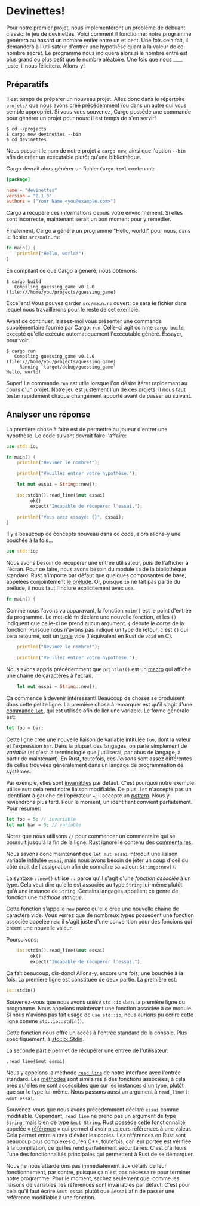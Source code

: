 # Devinettes!

Pour notre premier projet, nous implémenteront un problème de débuant classic:
le jeu de devinettes. Voici comment il fonctionne: notre programme générera au
hasard un nombre entier entre un et cent. Une fois cela fait, il demandera à
l'utilisateur d'entrer une hypothèse quant à la valeur de ce nombre secret.
Le programme nous indiquera alors si le nombre entré est plus grand ou plus
petit que le nombre aléatoire. Une fois que nous ____ juste, il nous félicitera.
Allons-y!


## Préparatifs

Il est temps de préparer un nouveau projet. Allez donc dans le répertoire
`projets/` que nous avons créé précédemment (ou dans un autre qui vous semble
approprié). Si vous vous souvenez, Cargo possède une commande pour générer un
projet pour nous: il est temps de s'en servir!

```
$ cd ~/projects
$ cargo new devinettes --bin
$ cd devinettes
```

Nous passont le nom de notre projet à `cargo new`, ainsi que l'option `--bin`
afin de créer un exécutable plutôt qu'une bibliothèque.

Cargo devrait alors générer un fichier `Cargo.toml` contenant:

```toml
[package]

name = "devinettes"
version = "0.1.0"
authors = ["Your Name <you@example.com>"]
```

Cargo a récupéré ces informations depuis votre environnement. Si elles sont
incorrecte, maintenant serait un bon moment pour y remédier.

Finalement, Cargo a généré un programme "Hello, world!" pour nous, dans le
fichier `src/main.rs`:

```rust
fn main() {
    println!("Hello, world!");
}
```

En compilant ce que Cargo a généré, nous obtenons:

```
$ cargo build
   Compiling guessing_game v0.1.0 (file:///home/you/projects/guessing_game)
```

Excellent! Vous pouvez garder `src/main.rs` ouvert: ce sera le fichier dans
lequel nous travaillerons pour le reste de cet exemple.

Avant de continuer, laissez-moi vous présenter une commande supplémentaire
fournie par Cargo: `run`. Celle-ci agit comme `cargo build`, excepté qu'elle
exécute automatiquement l'exécutable généré. Essayer, pour voir:

```
$ cargo run
   Compiling guessing_game v0.1.0 (file:///home/you/projects/guessing_game)
     Running `target/debug/guessing_game`
Hello, world!
```

Super! La commande `run` est utile lorsque l'on désire itérer rapidement au
cours d'un projet. Notre jeu est justement l'un de ces projets: il nous faut
tester rapidement chaque changement apporté avant de passer au suivant.


## Analyser une réponse

La première chose à faire est de permettre au joueur d'entrer une hypothèse.
Le code suivant devrait faire l'affaire:

```rust
use std::io;

fn main() {
    println!("Devinez le nombre!");

    println!("Veuillez entrer votre hypothèse.");

    let mut essai = String::new();

    io::stdin().read_line(&mut essai)
        .ok()
        .expect("Incapable de récupérer l'essai.");

    println!("Vous avez essayé: {}", essai);
}
```

Il y a beaucoup de concepts nouveau dans ce code, alors allons-y une bouchée à
la fois...

```rust
use std::io;
```

Nous avons besoin de récupérer une entrée utilisateur, puis de l'afficher à
l'écran. Pour ce faire, nous avons besoin du module `io` de la bibliothèque
standard. Rust n'importe par défaut que quelques composantes de base, appelées
conjointement [le prélude](#). Or, puisque `io` ne fait pas partie du
prélude, il nous faut l'inclure explicitement avec `use`.

```rust
fn main() {
```

Comme nous l'avons vu auparavant, la fonction `main()` est le point d'entrée
du programme. Le mot-clé `fn` déclare une nouvelle fonction, et les `()`
indiquent que celle-ci ne prend aucun argument. `{` débute le _corps_ de la
fonction. Puisque nous n'avons pas indiqué un type de retour, c'est `()` qui
sera retourné, soit un [tuple](#) vide (l'équivalent en Rust de `void` en C).

```rust
    println!("Devinez le nombre!");

    println!("Veuillez entrer votre hypothèse.");
```

Nous avons appris précédemment que `println!()` est un [macro](#) qui affiche
une [chaîne de caractères](#) à l'écran.

```rust
    let mut essai = String::new();
```

Ça commence à devenir intéressant! Beaucoup de choses se produisent dans cette
petite ligne. La première chose à remarquer est qu'il s'agit d'une
[commande `let`](#), qui est utilisée afin de lier une variable. Le forme
générale est:

```rust
let foo = bar;
```

Cette ligne crée une nouvelle liaison de variable intitulée `foo`, dont la
valeur et l'expression `bar`. Dans la plupart des langages, on parle simplement
de _variable_ (et c'est la terminologie que j'utiliserai, par abus de langage,
à partir de maintenant). En Rust, toutefois, ces _liaisons_ sont assez
différentes de celles trouvées généralement dans un langage de programmation de
systèmes.

Par exemple, elles sont [invariables](#) par défaut. C'est pourquoi notre
exemple utilise `mut`: cela rend notre liaison modifiable. De plus, `let`
n'accepte pas un identifiant à gauche de l'opérateur `=`; il accepte un
_[pattern](#)_. Nous y reviendrons plus tard. Pour le moment, un identifiant
convient parfaitement. Pour résumer:

```rust
let foo = 5; // invariable
let mut bar = 5; // variable
```

Notez que nous utilisons `//` pour commencer un commentaire qui se poursuit
jusqu'à la fin de la ligne. Rust ignore le contenu des [commentaires](#).

Nous savons donc maintenant que `let mut essai` introduit une liaison variable
intitulée `essai`, mais nous avons besoin de jeter un coup d'oeil du côté droit
de l'assignation afin de connaître sa valeur: `String::new()`.

La syntaxe `::new()` utilise `::` parce qu'il s'agit d'une _fonction associée_
à un type. Cela veut dire qu'elle est associée au type `String` lui-même plutôt
qu'à une instance de `String`. Certains langages appellent ce genre de fonction
une _méthode statique_.

Cette fonction s'appelle `new` parce qu'elle crée une nouvelle chaîne de
caractère vide. Vous verrez que de nombreux types possèdent une fonction
associée appelée `new`: il s'agit juste d'une convention pour des foncions qui
créent une nouvelle valeur.

Poursuivons:

```rust
    io::stdin().read_line(&mut essai)
        .ok()
        .expect("Incapable de récupérer l'essai.");
```

Ça fait beaucoup, dis-donc! Allons-y, encore une fois, une bouchée à la fois.
La première ligne est constituée de deux partie. La première est:

```rust
io::stdin()
```

Souvenez-vous que nous avons _utilisé_ `std::io` dans la première ligne du
programme. Nous appelons maintenant une fonction associée à ce module. Si nous
n'avions pas fait usage de `use std::io`, nous aurions pu écrire cette ligne
comme `std::io::stdin()`.

Cette fonction nous offre un accès à l'entrée standard de la console. Plus
spécifiquement, à [std::io::Stdin](file:///usr/local/share/doc/rust/html/std/io/struct.Stdin.html).

La seconde partie permet de récupérer une entrée de l'utilisateur:

```
.read_line(&mut essai)
```

Nous y appelons la méthode
[`read_line`](file:///usr/local/share/doc/rust/html/std/io/struct.Stdin.html#method.read_line)
de notre interface avec l'entrée standard. Les [méthodes](#) sont similaires à
des fonctions associées, à cela près qu'elles ne sont accessibles que sur les
instances d'un type, plutôt que sur le type lui-même. Nous passons aussi un
argument à `read_line()`: `&mut essai`.

Souvenez-vous que nous avons précédemment déclaré `essai` comme modifiable.
Cependant, `read_line` ne prend pas un argument de type `String`, mais bien de
type `&mut String`. Rust possède cette fonctionnalité appelée
« [référence](#) » qui permet d'avoir plusieurs références à une valeur. Cela
permet entre autres d'éviter les copies. Les références en Rust sont beaucoup
plus complexes qu'en C++, toutefois, car leur portée est vérifiée à la
compilation, ce qui les rend parfaitement sécuritaires. C'est d'ailleurs l'une
des fonctionnalités principales qui permettent à Rust de se démarquer.

Nous ne nous attarderons pas immédiatement aux détails de leur fonctionnement,
par contre, puisque ça n'est pas nécessaire pour terminer notre programme. Pour
le moment, sachez seulement que, comme les liaisons de variables, les
références sont invariables par défaut. C'est pour cela qu'il faut écrire
`&mut essai` plutôt que `&essai` afin de passer une référence modifiable à une
fonction.